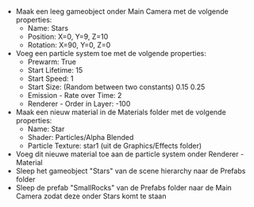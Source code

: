 * Maak een leeg gameobject onder Main Camera met de volgende properties:
    * Name: Stars
    * Position: X=0, Y=9, Z=10
    * Rotation: X=90, Y=0, Z=0
* Voeg een particle system toe met de volgende properties:
    * Prewarm: True
    * Start Lifetime: 15
    * Start Speed: 1
    * Start Size: (Random between two constants) 0.15 0.25
    * Emission - Rate over Time: 2
    * Renderer - Order in Layer: -100
* Maak een nieuw material in de Materials folder met de volgende properties:
    * Name: Star
    * Shader: Particles/Alpha Blended
    * Particle Texture: star1 (uit de Graphics/Effects folder)
* Voeg dit nieuwe material toe aan de particle system onder Renderer - Material
* Sleep het gameobject "Stars" van de scene hierarchy naar de Prefabs folder
* Sleep de prefab "SmallRocks" van de Prefabs folder naar de Main Camera zodat deze onder Stars komt te staan
